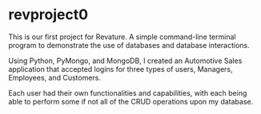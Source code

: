 # revproject0
This is our first project for Revature. A simple command-line terminal program to demonstrate the use of databases and database interactions. 

Using Python, PyMongo, and MongoDB, I created an Automotive Sales application that accepted logins for three types of users, Managers, Employees, and Customers.

Each user had their own functionalities and capabilities, with each being able to perform some if not all of the CRUD operations upon my database.
